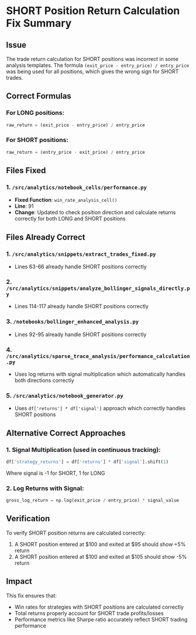 # SHORT Position Return Calculation Fix Summary

## Issue
The trade return calculation for SHORT positions was incorrect in some analysis templates. The formula `(exit_price - entry_price) / entry_price` was being used for all positions, which gives the wrong sign for SHORT trades.

## Correct Formulas

### For LONG positions:
```python
raw_return = (exit_price - entry_price) / entry_price
```

### For SHORT positions:
```python
raw_return = (entry_price - exit_price) / entry_price
```

## Files Fixed

### 1. `/src/analytics/notebook_cells/performance.py`
- **Fixed Function**: `win_rate_analysis_cell()`
- **Line**: 91
- **Change**: Updated to check position direction and calculate returns correctly for both LONG and SHORT positions

## Files Already Correct

### 1. `/src/analytics/snippets/extract_trades_fixed.py`
- Lines 63-66 already handle SHORT positions correctly

### 2. `/src/analytics/snippets/analyze_bollinger_signals_directly.py`
- Lines 114-117 already handle SHORT positions correctly

### 3. `/notebooks/bollinger_enhanced_analysis.py`
- Lines 92-95 already handle SHORT positions correctly

### 4. `/src/analytics/sparse_trace_analysis/performance_calculation.py`
- Uses log returns with signal multiplication which automatically handles both directions correctly

### 5. `/src/analytics/notebook_generator.py`
- Uses `df['returns'] * df['signal']` approach which correctly handles SHORT positions

## Alternative Correct Approaches

### 1. Signal Multiplication (used in continuous tracking):
```python
df['strategy_returns'] = df['returns'] * df['signal'].shift(1)
```
Where signal is -1 for SHORT, 1 for LONG

### 2. Log Returns with Signal:
```python
gross_log_return = np.log(exit_price / entry_price) * signal_value
```

## Verification
To verify SHORT position returns are calculated correctly:
1. A SHORT position entered at $100 and exited at $95 should show +5% return
2. A SHORT position entered at $100 and exited at $105 should show -5% return

## Impact
This fix ensures that:
- Win rates for strategies with SHORT positions are calculated correctly
- Total returns properly account for SHORT trade profits/losses
- Performance metrics like Sharpe ratio accurately reflect SHORT trading performance